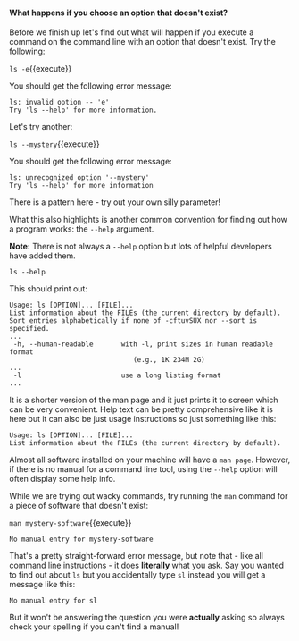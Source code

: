 #### What happens if you choose an option that doesn't exist?

Before we finish up let's find out what will happen if you execute a command 
 on the command line with an option that doesn't exist.  Try the following:

`ls -e`{{execute}}

You should get the following error message:

```
ls: invalid option -- 'e'
Try 'ls --help' for more information.
```

Let's try another:

`ls --mystery`{{execute}}

You should get the following error message:

```
ls: unrecognized option '--mystery'
Try 'ls --help' for more information
```

There is a pattern here - try out your own silly parameter!

What this also highlights is another common convention for finding out how a 
program works: the `--help` argument.

**Note:** There is not always a `--help` option but lots of helpful developers 
have added them.

`ls --help`

This should print out:

```
Usage: ls [OPTION]... [FILE]...
List information about the FILEs (the current directory by default).
Sort entries alphabetically if none of -cftuvSUX nor --sort is specified.
...
 -h, --human-readable       with -l, print sizes in human readable format
                               (e.g., 1K 234M 2G)
...
 -l                         use a long listing format
...
```

It is a shorter version of the man page and it just prints it to screen which 
can be very convenient.  Help text can be pretty comprehensive like it is here 
but it can also be just usage instructions so just something like this:

```
Usage: ls [OPTION]... [FILE]...
List information about the FILEs (the current directory by default).
```

Almost all software installed on your machine will have a `man page`.  However,
if there is no manual for a command line tool, using the `--help` option will
often display some help info.

While we are trying out wacky commands, try running the `man` command for a 
piece of software that doesn't exist:

`man mystery-software`{{execute}}

```
No manual entry for mystery-software
```

That's a pretty straight-forward error message, but note that - like all command line 
instructions - it does **literally** what you ask.  Say you wanted to find out 
about `ls` but you accidentally type `sl` instead you will get a message like 
this:

```
No manual entry for sl
```

But it won't be answering the question you were **actually** asking so always 
check your spelling if you can't find a manual!
